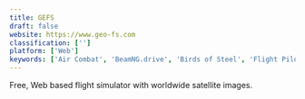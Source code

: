 ```yaml
---
title: GEFS
draft: false 
website: https://www.geo-fs.com
classification: ['']
platform: ['Web']
keywords: ['Air Combat', 'BeamNG.drive', 'Birds of Steel', 'Flight Pilot Simulator 3D', 'FlightGear', 'GL-117', 'Google Earth VR', 'Instaplan', 'Microsoft Expression Web', 'Microsoft Flight', 'Rigs of Rods', 'Sift App', 'Signifyd', 'Simutrans', 'SoftwareKey Licensing System', 'Take Off', 'The Witcher 3: Wild Hunt', 'Universe Sandbox', 'YS Flight Simulator']
---
```

Free, Web based flight simulator with worldwide satellite images.